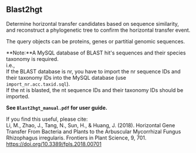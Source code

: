 Blast2hgt
------
Determine horizontal transfer candidates based on sequence similarity,   
and reconstruct a phylogenetic tree to confirm the horizontal transfer event.

The query objects can be proteins, genes or partitial genomic sequences.   

**Note:**A MySQL database of BLAST hit's sequences and their species taxonomy is required.   
i.e.,   
If the BLAST database is nr, you have to import the nr sequence IDs and their taxonomy IDs into the MySQL database (use `import_nr.acc.taxid.sql`).   
If the nt is blasted, the nt sequence IDs and their taxonomy IDs should be imported.   

**See `Blast2hgt_manual.pdf` for user guide.**  

If you find this useful, please cite:   
Li, M., Zhao, J., Tang, N., Sun, H., & Huang, J. (2018). Horizontal Gene Transfer From Bacteria and Plants to the Arbuscular Mycorrhizal Fungus Rhizophagus irregularis. Frontiers in Plant Science, 9, 701. https://doi.org/10.3389/fpls.2018.00701
